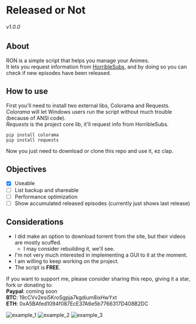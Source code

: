 # Released or Not
###### v1.0.0
## About
RON is a simple script that helps you manage your Animes.  
It lets you request information from [HorribleSubs](https://horriblesubs.info/), and by doing so you can check if new episodes have been released.

## How to use
First you'll need to install two external libs, Colorama and Requests.  
*Colorama* will let Windows users run the script without much trouble (because of ANSI code).  
*Requests* is the project core lib, it'll request info from HorribleSubs.

`pip install colorama`  
`pip install requests`

Now you just need to download or clone this repo and use it, ez clap.

## Objectives
- [x] Useable
- [ ] List backup and shareable
- [ ] Performance optimization
- [ ] Show accumulated released episodes (currently just shows last release)

## Considerations
- I did make an option to download torrent from the site, but their videos are mostly scuffed.
  - I may consider rebuilding it, we'll see.
- I'm not very much interested in implementing a GUI to it at the moment.
- I am willing to keep working on the project.
- The script is **FREE**.   
   
If you want to support me, please consider sharing this repo, giving it a star, fork or donating to:  
**Paypal**: coming soon  
**BTC**: 19cCVv2esi5KroSgpja7kgdium8ixHwYxt  
**ETH**: 0xA5BAfed1094f087EcE37A6e5b7766317D408B2DC


![example_1](https://i.imgur.com/cr2mxWh.png)
![example_2](https://i.imgur.com/67uYAfB.png)
![example_3](https://i.imgur.com/4zVQ0DT.png)
